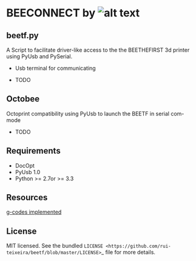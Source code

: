 

BEECONNECT by ![alt text](https://www.beeverycreative.com/client/skins/images/logo.png "Logo Title Text 1")
===============================


beetf.py
--------
A Script to facilitate driver-like access to the the BEETHEFIRST 3d printer using PyUsb and PySerial.

- Usb terminal for communicating 

* TODO

Octobee
-------- 
Octoprint compatibility using PyUsb to launch the BEETF in serial com-mode

* TODO

Requirements
------------

- DocOpt
- PyUsb 1.0
- Python >= 2.7or >= 3.3


Resources
------------

[g-codes implemented](https://www.google.com)

License
-------

MIT licensed. See the bundled `LICENSE <https://github.com/rui-teixeira/beetf/blob/master/LICENSE>`_ file for more details.
